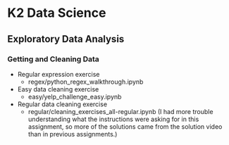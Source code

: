 # K2 Data Science
## Exploratory Data Analysis
### Getting and Cleaning Data

* Regular expression exercise
  - regex/python_regex_walkthrough.ipynb
* Easy data cleaning exercise
  - easy/yelp_challenge_easy.ipynb
* Regular data cleaning exercise
  - regular/cleaning_exercises_all-regular.ipynb (I had more trouble understanding what the instructions were asking for in this assignment, so more of the solutions came from the solution video than in previous assignments.)
